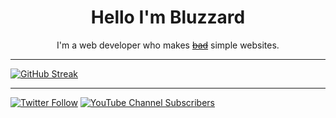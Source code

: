 
<h1 align="center">Hello I'm Bluzzard</h1>

<p align="center" >I'm a web developer who makes <a href="https://bluzzard.repl.co"><s>bad</s></a> simple websites.</p>

---

[![GitHub Streak](https://github-readme-streak-stats.herokuapp.com?user=BluzzardTheWizard&theme=github-dark&hide_border=true&date_format=j%20M%5B%20Y%5D&ring=8495f3&fire=8495f3&currStreakLabel=8495f3&dates=8495f3&sideNums=8495f3&stroke==8495f3&background=0C24FF00&currStreakNum=8495f3&sideLabels=8495f3)](https://git.io/streak-stats)


---

[![Twitter Follow](https://img.shields.io/twitter/follow/notBluzzard?color=%233375cc&label=Followers%3A&logo=twitter&logoColor=%233375cc&style=for-the-badge)](https://twitter.com/intent/user?screen_name=notbluzzard)   [![YouTube Channel Subscribers](https://img.shields.io/youtube/channel/subscribers/UCyHYr1XB3d8NuEYyTvHV_Zw?color=%233375cc&label=Subcribers%3A&logo=youtube&logoColor=%233375cc&style=for-the-badge)](https://www.youtube.com/channel/UCyHYr1XB3d8NuEYyTvHV_Zw)
